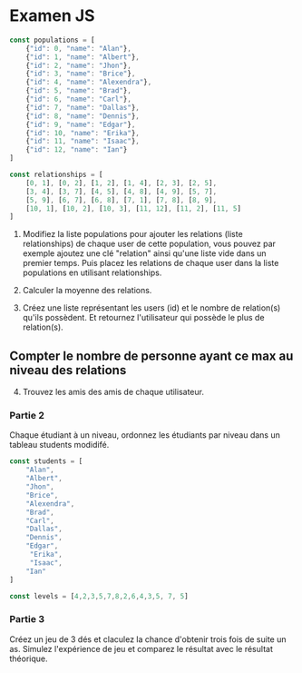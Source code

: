 # Examen JS 


```js
const populations = [
    {"id": 0, "name": "Alan"},
    {"id": 1, "name": "Albert"},
    {"id": 2, "name": "Jhon"},
    {"id": 3, "name": "Brice"},
    {"id": 4, "name": "Alexendra"},
    {"id": 5, "name": "Brad"},
    {"id": 6, "name": "Carl"},
    {"id": 7, "name": "Dallas"},
    {"id": 8, "name": "Dennis"},
    {"id": 9, "name": "Edgar"},
    {"id": 10, "name": "Erika"},
    {"id": 11, "name": "Isaac"},
    {"id": 12, "name": "Ian"}
]

const relationships = [
    [0, 1], [0, 2], [1, 2], [1, 4], [2, 3], [2, 5],
    [3, 4], [3, 7], [4, 5], [4, 8], [4, 9], [5, 7],
    [5, 9], [6, 7], [6, 8], [7, 1], [7, 8], [8, 9],
    [10, 1], [10, 2], [10, 3], [11, 12], [11, 2], [11, 5]
]

```

1. Modifiez la liste populations pour ajouter les relations (liste relationships) de chaque user de cette population, vous pouvez par exemple ajoutez une clé "relation" ainsi qu'une liste vide dans un premier temps. Puis placez les relations de chaque user dans la liste populations en utilisant relationships.


2. Calculer la moyenne des relations.

3. Créez une liste représentant les users (id) et le nombre de relation(s) qu'ils possèdent. Et retournez l'utilisateur qui possède le plus de relation(s).


## Compter le nombre de personne ayant ce max au niveau des relations

4. Trouvez les amis des amis de chaque utilisateur. 



### Partie 2

Chaque étudiant à un niveau, ordonnez les étudiants par niveau dans un tableau students modidifé.

```js
const students = [
    "Alan",
    "Albert",
    "Jhon",
    "Brice",
    "Alexendra",
    "Brad",
    "Carl",
    "Dallas",
    "Dennis",
    "Edgar",
     "Erika",
     "Isaac",
    "Ian" 
]

const levels = [4,2,3,5,7,8,2,6,4,3,5, 7, 5]
``` 

### Partie 3

Créez un jeu de 3 dés et claculez la chance d'obtenir trois fois de suite un as. Simulez l'expérience de jeu et comparez le résultat avec le résultat théorique.
